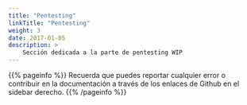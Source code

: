 ```yaml
---
title: "Pentesting"
linkTitle: "Pentesting"
weight: 3
date: 2017-01-05
description: >
    Sección dedicada a la parte de pentesting WIP
---
```


{{% pageinfo %}}
Recuerda que puedes reportar cualquier error o contribuir en la documentación a través de los enlaces de Github en el sidebar derecho.
{{% /pageinfo %}}

